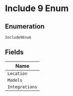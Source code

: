 
# Include 9 Enum

## Enumeration

`Include9Enum`

## Fields

| Name |
|  --- |
| `Location` |
| `Models` |
| `Integrations` |

